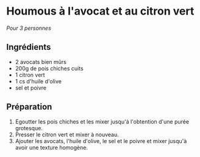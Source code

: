 # Houmous à l'avocat et au citron vert

*Pour 3 personnes*

## Ingrédients

- 2 avocats bien mûrs
- 200g de pois chiches cuits
- 1 citron vert
- 1 cs d'huile d'olive
- sel et poivre

## Préparation

1. Egoutter les pois chiches et les mixer jusqu'à l'obtention d'une purée grotesque.
2. Presser le citron vert et mixer à nouveau.
3. Ajouter les avocats, l'huile d'olive, le sel et le poivre et mixer jusqu'à avoir une texture homogène.
